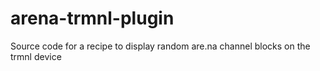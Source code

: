 # arena-trmnl-plugin
Source code for a recipe to display random are.na channel blocks on the trmnl device
